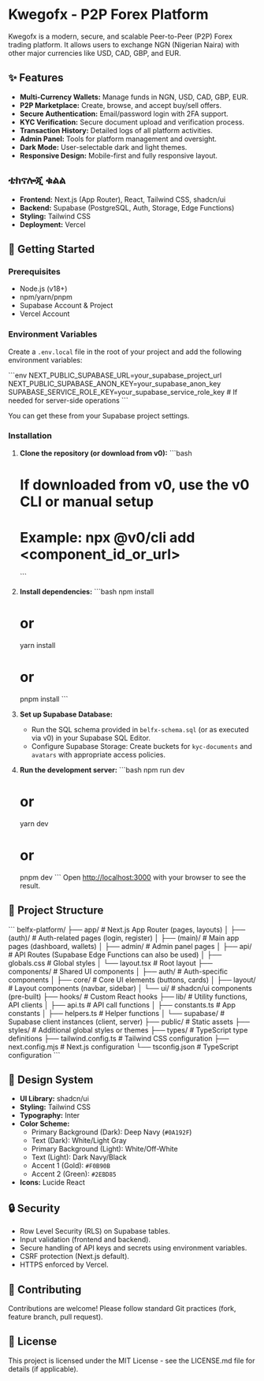 # Kwegofx - P2P Forex Platform

Kwegofx is a modern, secure, and scalable Peer-to-Peer (P2P) Forex trading platform. It allows users to exchange NGN (Nigerian Naira) with other major currencies like USD, CAD, GBP, and EUR.

## ✨ Features

*   **Multi-Currency Wallets:** Manage funds in NGN, USD, CAD, GBP, EUR.
*   **P2P Marketplace:** Create, browse, and accept buy/sell offers.
*   **Secure Authentication:** Email/password login with 2FA support.
*   **KYC Verification:** Secure document upload and verification process.
*   **Transaction History:** Detailed logs of all platform activities.
*   **Admin Panel:** Tools for platform management and oversight.
*   **Dark Mode:** User-selectable dark and light themes.
*   **Responsive Design:** Mobile-first and fully responsive layout.

## ቴክኖሎጂ ቁልል

*   **Frontend:** Next.js (App Router), React, Tailwind CSS, shadcn/ui
*   **Backend:** Supabase (PostgreSQL, Auth, Storage, Edge Functions)
*   **Styling:** Tailwind CSS
*   **Deployment:** Vercel

## 🚀 Getting Started

### Prerequisites

*   Node.js (v18+)
*   npm/yarn/pnpm
*   Supabase Account & Project
*   Vercel Account

### Environment Variables

Create a `.env.local` file in the root of your project and add the following environment variables:

\`\`\`env
NEXT_PUBLIC_SUPABASE_URL=your_supabase_project_url
NEXT_PUBLIC_SUPABASE_ANON_KEY=your_supabase_anon_key
SUPABASE_SERVICE_ROLE_KEY=your_supabase_service_role_key # If needed for server-side operations
\`\`\`

You can get these from your Supabase project settings.

### Installation

1.  **Clone the repository (or download from v0):**
    \`\`\`bash
    # If downloaded from v0, use the v0 CLI or manual setup
    # Example: npx @v0/cli add <component_id_or_url>
    \`\`\`

2.  **Install dependencies:**
    \`\`\`bash
    npm install
    # or
    yarn install
    # or
    pnpm install
    \`\`\`

3.  **Set up Supabase Database:**
    *   Run the SQL schema provided in `belfx-schema.sql` (or as executed via v0) in your Supabase SQL Editor.
    *   Configure Supabase Storage: Create buckets for `kyc-documents` and `avatars` with appropriate access policies.

4.  **Run the development server:**
    \`\`\`bash
    npm run dev
    # or
    yarn dev
    # or
    pnpm dev
    \`\`\`
    Open [http://localhost:3000](http://localhost:3000) with your browser to see the result.

## 📁 Project Structure

\`\`\`
belfx-platform/
├── app/                      # Next.js App Router (pages, layouts)
│   ├── (auth)/               # Auth-related pages (login, register)
│   ├── (main)/               # Main app pages (dashboard, wallets)
│   ├── admin/                # Admin panel pages
│   ├── api/                  # API Routes (Supabase Edge Functions can also be used)
│   ├── globals.css           # Global styles
│   └── layout.tsx            # Root layout
├── components/               # Shared UI components
│   ├── auth/                 # Auth-specific components
│   ├── core/                 # Core UI elements (buttons, cards)
│   ├── layout/               # Layout components (navbar, sidebar)
│   └── ui/                   # shadcn/ui components (pre-built)
├── hooks/                    # Custom React hooks
├── lib/                      # Utility functions, API clients
│   ├── api.ts                # API call functions
│   ├── constants.ts          # App constants
│   ├── helpers.ts            # Helper functions
│   └── supabase/             # Supabase client instances (client, server)
├── public/                   # Static assets
├── styles/                   # Additional global styles or themes
├── types/                    # TypeScript type definitions
├── tailwind.config.ts        # Tailwind CSS configuration
├── next.config.mjs           # Next.js configuration
└── tsconfig.json             # TypeScript configuration
\`\`\`

## 🎨 Design System

*   **UI Library:** shadcn/ui
*   **Styling:** Tailwind CSS
*   **Typography:** Inter
*   **Color Scheme:**
    *   Primary Background (Dark): Deep Navy (`#0A192F`)
    *   Text (Dark): White/Light Gray
    *   Primary Background (Light): White/Off-White
    *   Text (Light): Dark Navy/Black
    *   Accent 1 (Gold): `#F0B90B`
    *   Accent 2 (Green): `#2EBD85`
*   **Icons:** Lucide React

## 🔒 Security

*   Row Level Security (RLS) on Supabase tables.
*   Input validation (frontend and backend).
*   Secure handling of API keys and secrets using environment variables.
*   CSRF protection (Next.js default).
*   HTTPS enforced by Vercel.

## 🤝 Contributing

Contributions are welcome! Please follow standard Git practices (fork, feature branch, pull request).

## 📄 License

This project is licensed under the MIT License - see the LICENSE.md file for details (if applicable).
